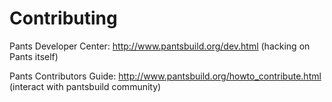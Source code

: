 # Contributing

Pants Developer Center: http://www.pantsbuild.org/dev.html (hacking on Pants itself)

Pants Contributors Guide: http://www.pantsbuild.org/howto_contribute.html (interact with pantsbuild community)
